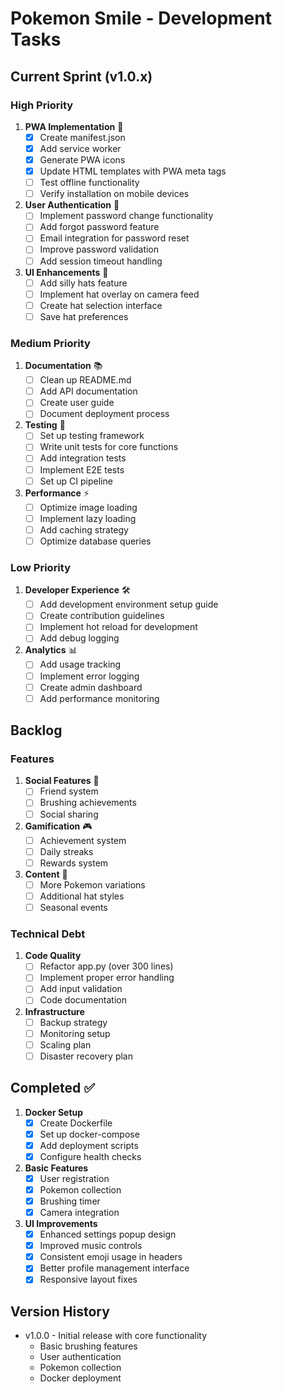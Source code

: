 # Pokemon Smile - Development Tasks

## Current Sprint (v1.0.x)

### High Priority
1. **PWA Implementation** 🚀
   - [x] Create manifest.json
   - [x] Add service worker
   - [x] Generate PWA icons
   - [x] Update HTML templates with PWA meta tags
   - [ ] Test offline functionality
   - [ ] Verify installation on mobile devices

2. **User Authentication** 🔐
   - [ ] Implement password change functionality
   - [ ] Add forgot password feature
   - [ ] Email integration for password reset
   - [ ] Improve password validation
   - [ ] Add session timeout handling

3. **UI Enhancements** 💅
   - [ ] Add silly hats feature
   - [ ] Implement hat overlay on camera feed
   - [ ] Create hat selection interface
   - [ ] Save hat preferences

### Medium Priority
1. **Documentation** 📚
   - [ ] Clean up README.md
   - [ ] Add API documentation
   - [ ] Create user guide
   - [ ] Document deployment process

2. **Testing** 🧪
   - [ ] Set up testing framework
   - [ ] Write unit tests for core functions
   - [ ] Add integration tests
   - [ ] Implement E2E tests
   - [ ] Set up CI pipeline

3. **Performance** ⚡
   - [ ] Optimize image loading
   - [ ] Implement lazy loading
   - [ ] Add caching strategy
   - [ ] Optimize database queries

### Low Priority
1. **Developer Experience** 🛠
   - [ ] Add development environment setup guide
   - [ ] Create contribution guidelines
   - [ ] Implement hot reload for development
   - [ ] Add debug logging

2. **Analytics** 📊
   - [ ] Add usage tracking
   - [ ] Implement error logging
   - [ ] Create admin dashboard
   - [ ] Add performance monitoring

## Backlog

### Features
1. **Social Features** 👥
   - [ ] Friend system
   - [ ] Brushing achievements
   - [ ] Social sharing

2. **Gamification** 🎮
   - [ ] Achievement system
   - [ ] Daily streaks
   - [ ] Rewards system

3. **Content** 🎨
   - [ ] More Pokemon variations
   - [ ] Additional hat styles
   - [ ] Seasonal events

### Technical Debt
1. **Code Quality**
   - [ ] Refactor app.py (over 300 lines)
   - [ ] Implement proper error handling
   - [ ] Add input validation
   - [ ] Code documentation

2. **Infrastructure**
   - [ ] Backup strategy
   - [ ] Monitoring setup
   - [ ] Scaling plan
   - [ ] Disaster recovery plan

## Completed ✅
1. **Docker Setup**
   - [x] Create Dockerfile
   - [x] Set up docker-compose
   - [x] Add deployment scripts
   - [x] Configure health checks

2. **Basic Features**
   - [x] User registration
   - [x] Pokemon collection
   - [x] Brushing timer
   - [x] Camera integration

3. **UI Improvements**
   - [x] Enhanced settings popup design
   - [x] Improved music controls
   - [x] Consistent emoji usage in headers
   - [x] Better profile management interface
   - [x] Responsive layout fixes

## Version History
- v1.0.0 - Initial release with core functionality
  - Basic brushing features
  - User authentication
  - Pokemon collection
  - Docker deployment 